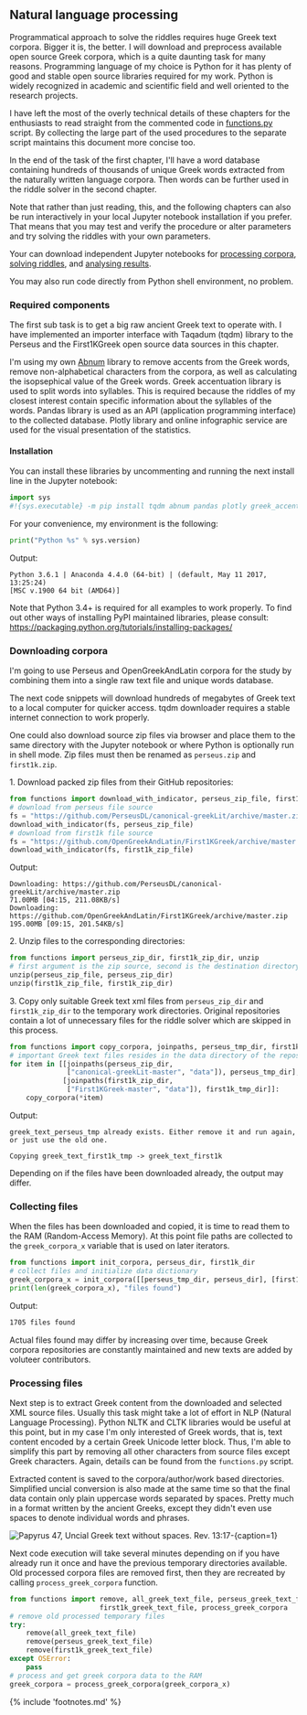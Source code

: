 ## Natural language processing

Programmatical approach to solve the riddles requires huge Greek text corpora.
Bigger it is, the better. I will download and preprocess available open source
Greek corpora, which is a quite daunting task for many reasons. Programming
language of my choice is Python<!-- cite author="python.org" title="Python" date="" location="" type="website" href="http://python.org" --> for it has plenty of good and stable open source
libraries required for my work. Python is widely recognized in academic and
scientific field and well oriented to the research projects.

I have left the most of the overly technical details of these chapters
for the enthusiasts to read straight from the commented code in
[functions.py](https://git.io/vAS2Z)<!-- cite author="Marko Manninen" title="functions.py" date="2018" location="" type="website" href="https://git.io/vAS2Z" --> script. By collecting the large
part of the used procedures to the separate script maintains this
document more concise too.

In the end of the task of the first chapter, I'll have a word database
containing hundreds of thousands of unique Greek words extracted from
the naturally written language corpora. Then words can be further used
in the riddle solver in the second chapter.

<!-- note -->
Note that rather than just reading, this, and the following chapters can also be
run interactively in your local Jupyter notebook<!-- cite author="jupyter.org" title="Jupyter notebook" date="" location="" type="website" href="https://jupyter.org" -->
installation if you prefer. That means that you may test and verify the
procedure or alter parameters and try solving the riddles with your own
parameters.
<!-- endnote -->

Your can download independent Jupyter notebooks for
[processing corpora](https://git.io/vASwM)<!-- cite author="Marko Manninen" title="Processing corpora" date="2018" location="" type="website" href="https://git.io/vASwM" -->,
[solving riddles](https://git.io/vASrY)<!-- cite author="Marko Manninen" title="Solving riddles" date="2018" location="" type="website" href="https://git.io/vASrY" -->, and
[analysing results](https://git.io/vASrY)<!-- cite author="Marko Manninen" title="Analysing results" date="2018" location="" type="website" href="https://git.io/vASrY" -->.

You may also run code directly from Python shell<!-- cite author="python.org" title="Python shell" date="" location="" type="website" href="https://www.python.org/shell/" --> environment,
no problem.

### Required components

The first sub task is to get a big raw ancient Greek text to operate with. I
have implemented an importer interface with Taqadum (tqdm)<!-- cite author="tqdm" title="Taqadum progress bar" date="" location="" type="website" href="https://github.com/tqdm/tqdm" -->
library to the Perseus<!-- cite author="perseus.tufts.edu" title="Perseus digital library" date="" location="" type="website" href="http://www.perseus.tufts.edu/hopper/opensource/download" -->
and the First1KGreek<!-- cite author="OpenGreekAndLatin" title="First 1000 Years of Greek" date="" location="" type="website" href="http://opengreekandlatin.github.io/First1KGreek" -->
open source data sources in this chapter.

I'm using my own [Abnum](https://github.com/markomanninen/abnum3)<!-- cite author="Marko Manninen" title="Abnum" date="" location="" type="website" href="https://github.com/markomanninen/abnum3" -->
library to remove accents from the Greek words, remove non-alphabetical
characters from the corpora, as well as calculating the isopsephical
value of the Greek words. Greek accentuation<!-- cite author="jtauber" title="Greek accentuation" date="" location="" type="website" href="https://github.com/jtauber/greek-accentuation" -->
library is used to split words into syllables. This is required because the
riddles of my closest interest contain specific information about the syllables
of the words. Pandas<!-- cite author="pandas.pydata.org" title="Pandas - Python Data Analysis Library" date="" location="" type="website" href="http://pandas.pydata.org/" -->
library is used as an API (application programming interface) to the collected
database. Plotly<!-- cite author="plot.ly" title="Plotly data visualization" date="" location="" type="website" href="https://plot.ly/" --> library and online infographic
service are used for the visual presentation of the statistics.

#### Installation

You can install these libraries by uncommenting and running the next
install line in the Jupyter notebook:

```python
import sys
#!{sys.executable} -m pip install tqdm abnum pandas plotly greek_accentuation
```

For your convenience, my environment is the following:

```python
print("Python %s" % sys.version)
```

Output:

```
Python 3.6.1 | Anaconda 4.4.0 (64-bit) | (default, May 11 2017, 13:25:24)
[MSC v.1900 64 bit (AMD64)]
```

Note that Python 3.4+ is required for all examples to work properly. To
find out other ways of installing PyPI maintained libraries, please
consult: https://packaging.python.org/tutorials/installing-packages/

### Downloading corpora

I'm going to use Perseus and OpenGreekAndLatin corpora for the study by
combining them into a single raw text file and unique words database.

The next code snippets will download hundreds of megabytes of Greek text
to a local computer for quicker access. tqdm downloader requires a
stable internet connection to work properly.

One could also download source zip files via browser and place them to
the same directory with the Jupyter notebook or where Python is
optionally run in shell mode. Zip files must then be renamed as
`perseus.zip` and `first1k.zip`.

1\. Download packed zip files from their GitHub repositories:

```python
from functions import download_with_indicator, perseus_zip_file, first1k_zip_file
# download from perseus file source
fs = "https://github.com/PerseusDL/canonical-greekLit/archive/master.zip"
download_with_indicator(fs, perseus_zip_file)
# download from first1k file source
fs = "https://github.com/OpenGreekAndLatin/First1KGreek/archive/master.zip"
download_with_indicator(fs, first1k_zip_file)
```

Output:

```
Downloading: https://github.com/PerseusDL/canonical-greekLit/archive/master.zip
71.00MB [04:15, 211.08KB/s]
Downloading: https://github.com/OpenGreekAndLatin/First1KGreek/archive/master.zip
195.00MB [09:15, 201.54KB/s]
```

2\. Unzip files to the corresponding directories:

```python
from functions import perseus_zip_dir, first1k_zip_dir, unzip
# first argument is the zip source, second is the destination directory
unzip(perseus_zip_file, perseus_zip_dir)
unzip(first1k_zip_file, first1k_zip_dir)
```

3\. Copy only suitable Greek text xml files from `perseus_zip_dir` and
`first1k_zip_dir` to the temporary work directories. Original
repositories contain a lot of unnecessary files for the riddle solver
which are skipped in this process.

```python
from functions import copy_corpora, joinpaths, perseus_tmp_dir, first1k_tmp_dir
# important Greek text files resides in the data directory of the repositories
for item in [[joinpaths(perseus_zip_dir,
              ["canonical-greekLit-master", "data"]), perseus_tmp_dir],
             [joinpaths(first1k_zip_dir,
              ["First1KGreek-master", "data"]), first1k_tmp_dir]]:
    copy_corpora(*item)
```

Output:

```
greek_text_perseus_tmp already exists. Either remove it and run again, or just use the old one.

Copying greek_text_first1k_tmp -> greek_text_first1k
```

Depending on if the files have been downloaded already, the output may differ.

### Collecting files

When the files has been downloaded and copied, it is time to read them
to the RAM (Random-Access Memory). At this point file paths are
collected to the `greek_corpora_x` variable that is used on later
iterators.

```python
from functions import init_corpora, perseus_dir, first1k_dir
# collect files and initialize data dictionary
greek_corpora_x = init_corpora([[perseus_tmp_dir, perseus_dir], [first1k_tmp_dir, first1k_dir]])
print(len(greek_corpora_x), "files found")
```

Output:

```txt
1705 files found
```

Actual files found may differ by increasing over time, because Greek
corpora repositories are constantly maintained and new texts are added
by voluteer contributors.

### Processing files

Next step is to extract Greek content from the downloaded and selected
XML source files. Usually this task might take a lot of effort in NLP
(Natural Language Processing). Python NLTK<!-- cite author="nltk.org" title="NLTK - Natural Language ToolKit" date="" location="" type="website" href="https://www.nltk.org/" -->
and CLTK<!-- cite author="cltk.org" title="CLTK - The Classical Language ToolKit" date="" location="" type="website" href="https://github.com/cltk/cltk" --> libraries would be useful
at this point, but in my case I'm only interested of Greek words, that
is, text content encoded by a certain Greek Unicode
letter block<!-- cite author="wikipedia.org" title="Greek in Unicode" date="" location="" type="website" href="https://en.wikipedia.org/wiki/Greek_alphabet#Greek_in_Unicode" -->. Thus,
I'm able to simplify this part by removing all other characters from source
files except Greek characters. Again, details can be found from the
`functions.py` script.

Extracted content is saved to the corpora/author/work based directories.
Simplified uncial conversion is also made at the same time so that the
final data contain only plain uppercase words separated by spaces.
Pretty much in a format written by the ancient Greeks, except they
didn't even use spaces to denote individual words and phrases.

![Papyrus 47, Uncial Greek text without spaces. Rev. 13:17-](/media/P47.png){caption=1}

Next code execution will take several minutes depending on if you have
already run it once and have the previous temporary directories
available. Old processed corpora files are removed first, then they are
recreated by calling `process_greek_corpora` function.

```python
from functions import remove, all_greek_text_file, perseus_greek_text_file,\
                      first1k_greek_text_file, process_greek_corpora
# remove old processed temporary files
try:
    remove(all_greek_text_file)
    remove(perseus_greek_text_file)
    remove(first1k_greek_text_file)
except OSError:
    pass
# process and get greek corpora data to the RAM
greek_corpora = process_greek_corpora(greek_corpora_x)
```

{% include 'footnotes.md' %}
